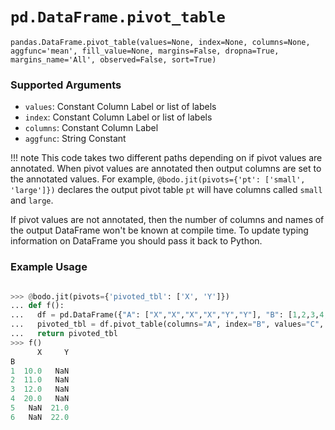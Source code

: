 # `pd.DataFrame.pivot_table`

`pandas.DataFrame.pivot_table(values=None, index=None, columns=None, aggfunc='mean', fill_value=None, margins=False, dropna=True, margins_name='All', observed=False, sort=True)`

### Supported Arguments

- `values`: Constant Column Label or list of labels
- `index`: Constant Column Label or list of labels
- `columns`: Constant Column Label
- `aggfunc`: String Constant

!!! note
This code takes two different paths depending on if pivot values are annotated. When
pivot values are annotated then output columns are set to the annotated values.
For example, `@bodo.jit(pivots={'pt': ['small', 'large']})`
declares the output pivot table `pt` will have columns called `small` and `large`.

If pivot values are not annotated, then the number of columns and names of the output DataFrame won't be known
at compile time. To update typing information on DataFrame you should pass it back to Python.

### Example Usage

```py

>>> @bodo.jit(pivots={'pivoted_tbl': ['X', 'Y']})
... def f():
...   df = pd.DataFrame({"A": ["X","X","X","X","Y","Y"], "B": [1,2,3,4,5,6], "C": [10,11,12,20,21,22]})
...   pivoted_tbl = df.pivot_table(columns="A", index="B", values="C", aggfunc="mean")
...   return pivoted_tbl
>>> f()
      X     Y
B
1  10.0   NaN
2  11.0   NaN
3  12.0   NaN
4  20.0   NaN
5   NaN  21.0
6   NaN  22.0
```
